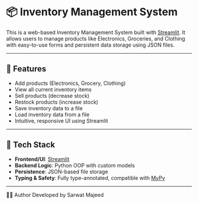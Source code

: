 # 📦 Inventory Management System

This is a web-based Inventory Management System built with [Streamlit](https://streamlit.io/). It allows users to manage products like Electronics, Groceries, and Clothing with easy-to-use forms and persistent data storage using JSON files.

---

## 🚀 Features

- Add products (Electronics, Grocery, Clothing)
- View all current inventory items
- Sell products (decrease stock)
- Restock products (increase stock)
- Save inventory data to a file
- Load inventory data from a file
- Intuitive, responsive UI using Streamlit

---

## 🧱 Tech Stack

- **Frontend/UI**: [Streamlit](https://streamlit.io/)
- **Backend Logic**: Python OOP with custom models
- **Persistence**: JSON-based file storage
- **Typing & Safety**: Fully type-annotated, compatible with [MyPy](http://mypy-lang.org/)

---

🧑‍💻 Author
Developed by Sarwat Majeed



